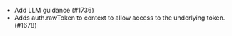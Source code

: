- Add LLM guidance (#1736)
- Adds auth.rawToken to context to allow access to the underlying token. (#1678)
